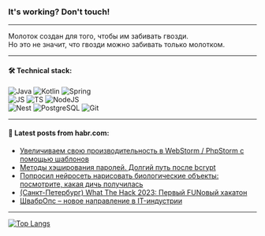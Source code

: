 ### It's working? Don't touch!

---
Молоток создан для того, чтобы им забивать гвозди. <br>
Но это не значит, что гвозди можно забивать только молотком.

---

#### 🛠️ Technical stack:

![Java](https://img.shields.io/badge/Java-informational?logo=Oracle&style=flat&logoColor=white&color=FF4500)
![Kotlin](https://img.shields.io/badge/Kotlin-informational?logo=Kotlin&style=flat&logoColor=white&color=774D97)
![Spring](https://img.shields.io/badge/SpringBoot-informational?logo=SpringBoot&style=flat&logoColor=white&color=6DB33F) <br>
![JS](https://img.shields.io/badge/JS-informational?logo=javaScript&style=flat&logoColor=black&color=F7Df1E)
![TS](https://img.shields.io/badge/TypeScript-informational?logo=typeScript&style=flat&logoColor=black&color=0667A8)
![NodeJS](https://img.shields.io/badge/NodeJS-informational?logo=node.js&style=flat&logoColor=white&color=70A760) <br>
![Nest](https://img.shields.io/badge/NestJS-informational?logo=NestJS&style=flat&logoColor=white&color=E0234E)
![PostgreSQL](https://img.shields.io/badge/PostgreSQL-informational?logo=PostgreSQL&style=flat&logoColor=white&color=DAA520)
![Git](https://img.shields.io/badge/Git-informational?logo=git&style=flat&logoColor=white&color=778899)

___

#### 💬 Latest posts from habr.com:

<!-- BLOG-POST-LIST:START -->
- [Увеличиваем свою производительность в WebStorm / PhpStorm c помощью шаблонов](https://habr.com/ru/articles/764510/?utm_source=habrahabr&utm_medium=rss&utm_campaign=764510)
- [Методы хэширования паролей. Долгий путь после bcrypt](https://habr.com/ru/companies/globalsign/articles/764492/?utm_source=habrahabr&utm_medium=rss&utm_campaign=764492)
- [Попросил нейросеть нарисовать биологические объекты: посмотрите, какая дичь получилась](https://habr.com/ru/articles/764486/?utm_source=habrahabr&utm_medium=rss&utm_campaign=764486)
- [&lpar;Санкт-Петербург&rpar; What The Hack 2023: Первый FUNовый хакатон](https://habr.com/ru/companies/bar/articles/764468/?utm_source=habrahabr&utm_medium=rss&utm_campaign=764468)
- [ШвабрОпс – новое направление в IT-индустрии](https://habr.com/ru/articles/764460/?utm_source=habrahabr&utm_medium=rss&utm_campaign=764460)
<!-- BLOG-POST-LIST:END -->

---
[![Top Langs](https://github-readme-stats-git-master-advtsetting-gmailcom.vercel.app/api/top-langs/?username=zloylis&langs_count=10&hide_title=false&title_color=e6edf3&size_weight=0.5&count_weight=0.5&layout=compact&hide_border=true&theme=dracula)](https://github.com/zloylis)

<!-- ![GitHub stats](https://github-readme-stats-git-master-advtsetting-gmailcom.vercel.app/api?username=zloylis&show_icons=true&hide_border=true&theme=dracula&hide_title=true&include_all_commits=true&count_private=true&hide=contribs&hide_rank=true) -->
